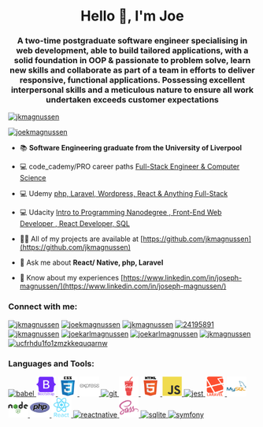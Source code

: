 <h1 align="center">Hello 🤝, I'm Joe</h1>
<h3 align="center">A two-time postgraduate software engineer specialising in web development, able to build tailored applications, with a solid foundation in OOP & passionate to problem solve, learn new skills and collaborate as part of a team in efforts to deliver responsive, functional applications. Possessing excellent interpersonal skills and a meticulous nature to ensure all work undertaken exceeds customer expectations</h3>

<p align="left"> <a href="https://github.com/ryo-ma/github-profile-trophy"><img src="https://github-profile-trophy.vercel.app/?username=jkmagnussen" alt="jkmagnussen" /></a> </p>

<p align="left"> <a href="https://twitter.com/joekmagnussen" target="blank"><img src="https://img.shields.io/twitter/follow/joekmagnussen?logo=twitter&style=for-the-badge" alt="joekmagnussen" /></a> </p>

- 📚 **Software Engineering graduate from the University of Liverpool**

- 💻 code_cademy/PRO career paths [Full-Stack Engineer & Computer Science](https://github.com/jkmagnussen/code_cademy)

- 💻 Udemy [php, Laravel, Wordpress, React & Anything Full-Stack](https://github.com/jkmagnussen/udemy)

- 💻 Udacity [Intro to Programming Nanodegree , Front-End Web Developer , React Developer, SQL](https://github.com/jkmagnussen/Udacity)

- 👨‍💻 All of my projects are available at [https://github.com/jkmagnussen](https://github.com/jkmagnussen)

- 💬 Ask me about **React/ Native, php, Laravel**

- 📄 Know about my experiences [https://www.linkedin.com/in/joseph-magnussen/](https://www.linkedin.com/in/joseph-magnussen/)

<h3 align="left">Connect with me:</h3>
<p align="left">
<a href="https://dev.to/jkmagnussen" target="blank"><img align="center" src="https://raw.githubusercontent.com/rahuldkjain/github-profile-readme-generator/master/src/images/icons/Social/devto.svg" alt="jkmagnussen" height="30" width="40" /></a>
<a href="https://twitter.com/joekmagnussen" target="blank"><img align="center" src="https://raw.githubusercontent.com/rahuldkjain/github-profile-readme-generator/master/src/images/icons/Social/twitter.svg" alt="joekmagnussen" height="30" width="40" /></a>
<a href="https://linkedin.com/in/jkmagnussen" target="blank"><img align="center" src="https://raw.githubusercontent.com/rahuldkjain/github-profile-readme-generator/master/src/images/icons/Social/linked-in-alt.svg" alt="jkmagnussen" height="30" width="40" /></a>
<a href="https://stackoverflow.com/users/24195891" target="blank"><img align="center" src="https://raw.githubusercontent.com/rahuldkjain/github-profile-readme-generator/master/src/images/icons/Social/stack-overflow.svg" alt="24195891" height="30" width="40" /></a>
<a href="https://codesandbox.com/jkmagnussen" target="blank"><img align="center" src="https://raw.githubusercontent.com/rahuldkjain/github-profile-readme-generator/master/src/images/icons/Social/codesandbox.svg" alt="jkmagnussen" height="30" width="40" /></a>
<a href="https://fb.com/joekarlmagnussen" target="blank"><img align="center" src="https://raw.githubusercontent.com/rahuldkjain/github-profile-readme-generator/master/src/images/icons/Social/facebook.svg" alt="joekarlmagnussen" height="30" width="40" /></a>
<a href="https://instagram.com/joekarlmagnussen" target="blank"><img align="center" src="https://raw.githubusercontent.com/rahuldkjain/github-profile-readme-generator/master/src/images/icons/Social/instagram.svg" alt="joekarlmagnussen" height="30" width="40" /></a>
<a href="https://dribbble.com/jkmagnussen" target="blank"><img align="center" src="https://raw.githubusercontent.com/rahuldkjain/github-profile-readme-generator/master/src/images/icons/Social/dribbble.svg" alt="jkmagnussen" height="30" width="40" /></a>
<a href="https://www.youtube.com/c/ucfrhdu1fo1zmzkkequqarnw" target="blank"><img align="center" src="https://raw.githubusercontent.com/rahuldkjain/github-profile-readme-generator/master/src/images/icons/Social/youtube.svg" alt="ucfrhdu1fo1zmzkkequqarnw" height="30" width="40" /></a>
</p>

<h3 align="left">Languages and Tools:</h3>
<p align="left"> <a href="https://babeljs.io/" target="_blank" rel="noreferrer"> <img src="https://www.vectorlogo.zone/logos/babeljs/babeljs-icon.svg" alt="babel" width="40" height="40"/> </a> <a href="https://getbootstrap.com" target="_blank" rel="noreferrer"> <img src="https://raw.githubusercontent.com/devicons/devicon/master/icons/bootstrap/bootstrap-plain-wordmark.svg" alt="bootstrap" width="40" height="40"/> </a> <a href="https://www.w3schools.com/css/" target="_blank" rel="noreferrer"> <img src="https://raw.githubusercontent.com/devicons/devicon/master/icons/css3/css3-original-wordmark.svg" alt="css3" width="40" height="40"/> </a> <a href="https://expressjs.com" target="_blank" rel="noreferrer"> <img src="https://raw.githubusercontent.com/devicons/devicon/master/icons/express/express-original-wordmark.svg" alt="express" width="40" height="40"/> </a> <a href="https://git-scm.com/" target="_blank" rel="noreferrer"> <img src="https://www.vectorlogo.zone/logos/git-scm/git-scm-icon.svg" alt="git" width="40" height="40"/> </a> <a href="https://gulpjs.com" target="_blank" rel="noreferrer"> <img src="https://raw.githubusercontent.com/devicons/devicon/master/icons/gulp/gulp-plain.svg" alt="gulp" width="40" height="40"/> </a> <a href="https://www.w3.org/html/" target="_blank" rel="noreferrer"> <img src="https://raw.githubusercontent.com/devicons/devicon/master/icons/html5/html5-original-wordmark.svg" alt="html5" width="40" height="40"/> </a> <a href="https://developer.mozilla.org/en-US/docs/Web/JavaScript" target="_blank" rel="noreferrer"> <img src="https://raw.githubusercontent.com/devicons/devicon/master/icons/javascript/javascript-original.svg" alt="javascript" width="40" height="40"/> </a> <a href="https://jestjs.io" target="_blank" rel="noreferrer"> <img src="https://www.vectorlogo.zone/logos/jestjsio/jestjsio-icon.svg" alt="jest" width="40" height="40"/> </a> <a href="https://laravel.com/" target="_blank" rel="noreferrer"> <img src="https://raw.githubusercontent.com/devicons/devicon/master/icons/laravel/laravel-plain-wordmark.svg" alt="laravel" width="40" height="40"/> </a> <a href="https://www.mysql.com/" target="_blank" rel="noreferrer"> <img src="https://raw.githubusercontent.com/devicons/devicon/master/icons/mysql/mysql-original-wordmark.svg" alt="mysql" width="40" height="40"/> </a> <a href="https://nodejs.org" target="_blank" rel="noreferrer"> <img src="https://raw.githubusercontent.com/devicons/devicon/master/icons/nodejs/nodejs-original-wordmark.svg" alt="nodejs" width="40" height="40"/> </a> <a href="https://www.php.net" target="_blank" rel="noreferrer"> <img src="https://raw.githubusercontent.com/devicons/devicon/master/icons/php/php-original.svg" alt="php" width="40" height="40"/> </a> <a href="https://reactjs.org/" target="_blank" rel="noreferrer"> <img src="https://raw.githubusercontent.com/devicons/devicon/master/icons/react/react-original-wordmark.svg" alt="react" width="40" height="40"/> </a> <a href="https://reactnative.dev/" target="_blank" rel="noreferrer"> <img src="https://reactnative.dev/img/header_logo.svg" alt="reactnative" width="40" height="40"/> </a> <a href="https://sass-lang.com" target="_blank" rel="noreferrer"> <img src="https://raw.githubusercontent.com/devicons/devicon/master/icons/sass/sass-original.svg" alt="sass" width="40" height="40"/> </a> <a href="https://www.sqlite.org/" target="_blank" rel="noreferrer"> <img src="https://www.vectorlogo.zone/logos/sqlite/sqlite-icon.svg" alt="sqlite" width="40" height="40"/> </a> <a href="https://symfony.com" target="_blank" rel="noreferrer"> <img src="https://symfony.com/logos/symfony_black_03.svg" alt="symfony" width="40" height="40"/> </a> </p>

<!--
GitHub Profile README Generatorr

https://rahuldkjain.github.io/gh-profile-readme-generator/

-->
